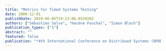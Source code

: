 ```yaml
---
title: "Metrics for Timed Systems Testing"
date: 2000-12-01
publishDate: 2019-06-05T19:23:06.652928Z
authors: ["Sébastien Salva", "Hacène Fouchal", "Simon Bloch"]
publication_types: ["1"]
abstract: ""
featured: false
publication: "*4th International Conference on Distribued Systems (OPODIS)*"
---
```


